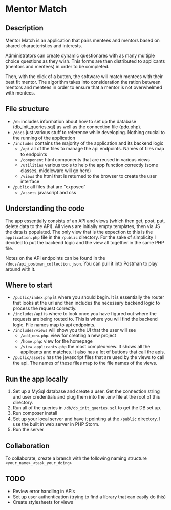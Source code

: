 # Mentor Match
## Description
Mentor Match is an application that pairs mentees and mentors based on shared characteristics and interests.

Administrators can create dynamic questionares with as many multiple choice questions as they wish. This forms are then distributed to applicants (mentors and mentees) in order to be completed. 

Then, with the click of a button, the software will match mentees with their best fit mentor. The algorithm takes into consideration the ration between mentors and mentees in order to ensure that a mentor is not overwhelmed with mentees.

## File structure
- `/db` includes information about how to set up the database (db_init_queries.sql) as well as the connection file (pdo.php).
- `/docs` just various stuff to reference while developing. Nothing crucial to the running of the application
- `/includes` contains the majority of the application and its backend logic
  - `/api` all of the files to manage the api endpoints. Names of files map to endpoints
  - `/component` html components that are reused in various views
  - `/utilities` various tools to help the app function correctly (some classes, middleware will go here)
  - `/views` the html that is returned to the browser to create the user interface
- `/public` all files that are "exposed"
  - `/assets` javascript and css
  
## Understanding the code
The app essentially consists of an API and views (which then get, post, put, delete data to the API). All views are initially empty templates, then via JS the data is populated.
The only view that is the expection to this is the `application.php` file in the `/public` directory. For the sake of simplicity I decided to put the backend logic and the view all together in the same PHP file.

Notes on the API endpoints can be found in the `/docs/api_postman_collection.json`. You can pull it into Postman to play around with it.

## Where to start
- `/public/index.php` is where you should begin. It is essentially the router that looks at the url and then includes the necessary backend logic to process the request correctly.
- `/includes/api` is where to look once you have figured out where the requests are being routed to. This is where you will find the backend logic. File names map to api endpoints.
- `/includes/views` will show you the UI that the user will see
  - `/add_new.php`: view for creating a new project
  - `/home.php`: view for the homepage
  - `/view_applicants.php` the most complex view. It shows all the applicants and matches. It also has a lot of buttons that call the apis.
- `/public/assets` has the javascript files that are used by the views to call the api. The names of these files map to the file names of the views.

## Run the app locally
1. Set up a MySql database and create a user. Get the connection string and user credentials and plug them into the .env file at the root of this directory.
2. Run all of the queries in `/db/db_init_queries.sql` to get the DB set up.
3. Run composer install
4. Set up your local server and have it pointing at the `/public` directory. I use the built in web server in PHP Storm.
5. Run the server

## Collaboration
To collaborate, create a branch with the following naming structure `<your_name>_<task_your_doing>`

## TODO
- Review error handling in APIs
- Set up user authentication (trying to find a library that can easily do this)
- Create stylesheets for views


